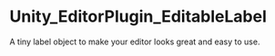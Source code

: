# Unity_EditorPlugin_EditableLabel
A tiny label object to make your editor looks great and easy to use.
